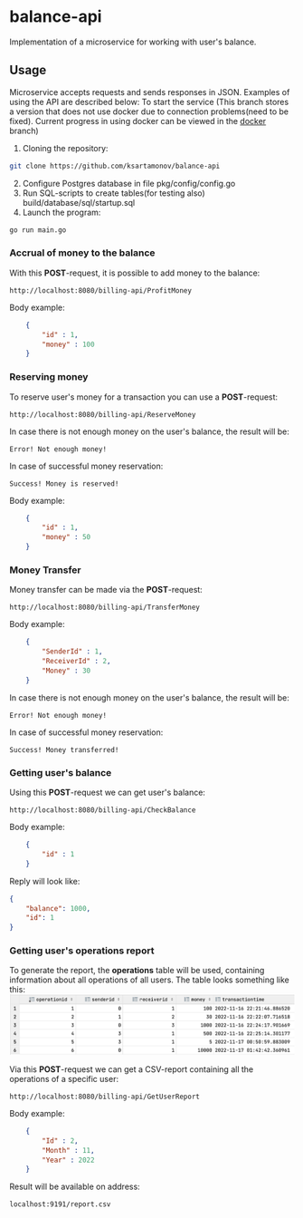 # balance-api

Implementation of a microservice for working with user's balance. 

## Usage

Microservice accepts requests and sends responses in JSON. Examples of using the API are described below:
To start the service (This branch stores a version that does not use docker due to connection problems(need to be fixed). Current progress in using docker can be viewed in the [docker](https://github.com/ksartamonov/balance-api/tree/docker) branch) 
1. Cloning the repository:
```sh
git clone https://github.com/ksartamonov/balance-api
```
2. Configure Postgres database in file pkg/config/config.go 
3. Run SQL-scripts to create tables(for testing also) build/database/sql/startup.sql
4. Launch the program:
```sh
go run main.go
```

### Accrual of money to the balance

With this __POST__-request, it is possible to add money to the balance:
```http request
http://localhost:8080/billing-api/ProfitMoney
```
Body example:
```JSON
    {
        "id" : 1,
        "money" : 100
    }
```

### Reserving money
To reserve user's money for a transaction you can use a __POST__-request:
```http request
http://localhost:8080/billing-api/ReserveMoney
```

In case there is not enough money on the user's balance, the result will be:
```
Error! Not enough money!
```

In case of successful money reservation:
```
Success! Money is reserved!
```

Body example:
```JSON
    {
        "id" : 1,
        "money" : 50
    }
```

### Money Transfer
Money transfer can be made via the __POST__-request:
```http request
http://localhost:8080/billing-api/TransferMoney
```

Body example:
```JSON
    {
        "SenderId" : 1,
        "ReceiverId" : 2,
        "Money" : 30
    }
```

In case there is not enough money on the user's balance, the result will be:
```
Error! Not enough money!
```

In case of successful money reservation:
```
Success! Money transferred!
```

### Getting user's balance
Using this __POST__-request we can get user's balance:
```http request
http://localhost:8080/billing-api/CheckBalance
```

Body example:
```JSON
    {
        "id" : 1
    }
```
Reply will look like:
```JSON
{
    "balance": 1000,
    "id": 1
}
```
### Getting user's operations report
To generate the report, the __operations__ table will be used, containing information about all operations of all users. The table looks something like this:
![operations](https://github.com/ksartamonov/balance-api/blob/master/images/operations-table.png)

Via this __POST__-request we can get a CSV-report containing all the operations of a specific user:
```http request
http://localhost:8080/billing-api/GetUserReport
```

Body example:
```JSON
    {
        "Id" : 2,
        "Month" : 11,
        "Year" : 2022
    }
```

Result will be available on address: 
```http
localhost:9191/report.csv
```
